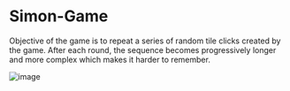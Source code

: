 # Simon-Game
Objective of the game is to repeat a series of random tile clicks created by the game. After each round, the sequence becomes progressively longer and more complex which makes it harder to remember.


![image](https://user-images.githubusercontent.com/112110383/197735557-695968c9-a36c-421a-94ec-392ae041b3d0.png)

